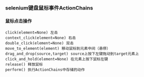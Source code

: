 





### selenium键盘鼠标事件ActionChains

#### 鼠标点击操作
    click(element=None) 左击
    context_click(element=None) 右击
    double_click(element=None) 双击
    move_to_element(element) 移动鼠标到元素中间（悬停）
    drag_and_drop(source,target) source上按下左键拖动到target元素上
    click_and_hold(element=None) 在元素上按下鼠标左键
    release() 释放鼠标
    perform() 执行ActionChains中存储的动作
    
